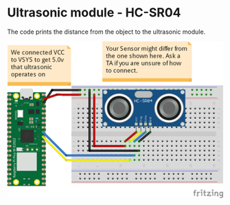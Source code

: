 # Ultrasonic module - HC-SR04
The code prints the distance from the object to the ultrasonic module.

![](connection/Ultrasonic_Sensor_bb.png)
